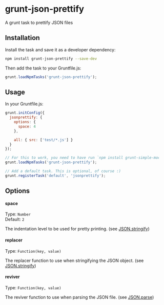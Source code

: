 # grunt-json-prettify

A grunt task to prettify JSON files

## Installation

Install the task and save it as a developer dependency:
```bash
npm install grunt-json-prettify --save-dev
```

Then add the task to your Gruntfile.js:
```js
grunt.loadNpmTasks('grunt-json-prettify');
```

## Usage

In your Gruntfile.js:
```js
grunt.initConfig({
  jsonprettify: {
    options: {
      space: 4
    },

    all: { src: ['test/*.js'] }
  }
});

// For this to work, you need to have run `npm install grunt-simple-mocha`
grunt.loadNpmTasks('grunt-json-prettify');

// Add a default task. This is optional, of course :)
grunt.registerTask('default', 'jsonprettify');
```

## Options

#### space

Type: `Number`  
Default: `2`

The indentation level to be used for pretty printing. (see [JSON.stringify][json-stringify-url])

#### replacer

Type: `Function(key, value)`

The replacer function to use when stringifying the JSON object. (see [JSON.stringify][json-stringify-url])

#### reviver

Type: `Function(key, value)`

The reviver function to use when parsing the JSON file. (see [JSON.parse][json-parse-url])


[json-stringify-url]: https://developer.mozilla.org/en-US/docs/Web/JavaScript/Reference/Global_Objects/JSON/stringify
[json-parse-url]: https://developer.mozilla.org/en-US/docs/Web/JavaScript/Reference/Global_Objects/JSON/parse
